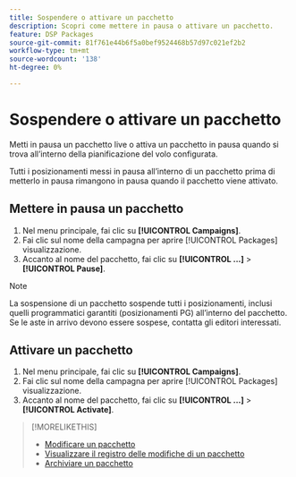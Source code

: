 ```yaml
---
title: Sospendere o attivare un pacchetto
description: Scopri come mettere in pausa o attivare un pacchetto.
feature: DSP Packages
source-git-commit: 81f761e44b6f5a0bef9524468b57d97c021ef2b2
workflow-type: tm+mt
source-wordcount: '138'
ht-degree: 0%

---
```


# Sospendere o attivare un pacchetto

Metti in pausa un pacchetto live o attiva un pacchetto in pausa quando si trova all’interno della pianificazione del volo configurata.

Tutti i posizionamenti messi in pausa all’interno di un pacchetto prima di metterlo in pausa rimangono in pausa quando il pacchetto viene attivato.

## Mettere in pausa un pacchetto

1. Nel menu principale, fai clic su **[!UICONTROL Campaigns]**.
1. Fai clic sul nome della campagna per aprire [!UICONTROL Packages] visualizzazione.
1. Accanto al nome del pacchetto, fai clic su  **[!UICONTROL ...]** > **[!UICONTROL Pause]**.

>[!NOTE]
>
>La sospensione di un pacchetto sospende tutti i posizionamenti, inclusi quelli programmatici garantiti (posizionamenti PG) all’interno del pacchetto. Se le aste in arrivo devono essere sospese, contatta gli editori interessati.

## Attivare un pacchetto

1. Nel menu principale, fai clic su **[!UICONTROL Campaigns]**.
1. Fai clic sul nome della campagna per aprire [!UICONTROL Packages] visualizzazione.
1. Accanto al nome del pacchetto, fai clic su  **[!UICONTROL ...]** > **[!UICONTROL Activate]**.

>[!MORELIKETHIS]
>
>* [Modificare un pacchetto](package-edit.md)
>* [Visualizzare il registro delle modifiche di un pacchetto](package-change-log.md)
>* [Archiviare un pacchetto](package-archive-unarchive.md)
